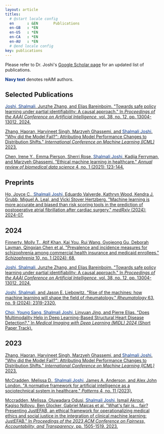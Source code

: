 ```yaml
---
layout: article
titles:
  # @start locale config
  en      : &EN       Publications
  en-GB   : *EN
  en-US   : *EN
  en-CA   : *EN
  en-AU   : *EN
  # @end locale config
key: publications
---
```


Please refer to Dr. Joshi's [Google Scholar page](https://scholar.google.com/citations?hl=en&user=x5wW5WIAAAAJ&view_op=list_works&sortby=pubdate) for an updated list of publications. 

<span style="color: #003087;">**Navy text**</span> denotes reAIM authors.

## Selected Publications

[<span style="color: #003087;">Joshi, Shalmali</span>, Junzhe Zhang, and Elias Bareinboim. "Towards safe policy learning under partial identifiability: A causal approach." In *Proceedings of the AAAI Conference on Artificial Intelligence*, vol. 38, no. 12, pp. 13004-13012. 2024.](https://ojs.aaai.org/index.php/AAAI/article/view/29198)

[Zhang, Haoran, Harvineet Singh, Marzyeh Ghassemi, and <span style="color: #003087;">Shalmali Joshi</span>. "Why did the Model Fail?": Attributing Model Performance Changes to Distribution Shifts." *International Conference on Machine Learning  (ICML)* 2023.](https://proceedings.mlr.press/v202/zhang23ai/zhang23ai.pdf)

[Chen, Irene Y., Emma Pierson, Sherri Rose, <span style="color: #003087;">Shalmali Joshi</span>, Kadija Ferryman, and Marzyeh Ghassemi. "Ethical machine learning in healthcare." *Annual review of biomedical data science* 4, no. 1 (2021): 123-144.](https://www.annualreviews.org/content/journals/10.1146/annurev-biodatasci-092820-114757)

## Preprints

[Ho, Joyce C., <span style="color: #003087;">Shalmali Joshi</span>, Eduardo Valverde, Kathryn Wood, Kendra J. Grubb, Miguel A. Leal, and Vicki Stover Hertzberg. "Machine learning is more accurate and biased than risk scoring tools in the prediction of postoperative atrial fibrillation after cardiac surgery." *medRxiv* (2024): 2024-07.](https://www.medrxiv.org/content/medrxiv/early/2024/07/07/2024.07.05.24310013.full.pdf)

## 2024

[Finnerty, Molly T., Atif Khan, Kai You, Rui Wang, Gyojeong Gu, Deborah Layman, Qingxian Chen et al. "Prevalence and incidence measures for schizophrenia among commercial health insurance and medicaid enrollees." *Schizophrenia* 10, no. 1 (2024): 68.]()

[<span style="color: #003087;">Joshi, Shalmali</span>, Junzhe Zhang, and Elias Bareinboim. "Towards safe policy learning under partial identifiability: A causal approach." In *Proceedings of the AAAI Conference on Artificial Intelligence*, vol. 38, no. 12, pp. 13004-13012. 2024.](https://ojs.aaai.org/index.php/AAAI/article/view/29198)

[<span style="color: #003087;">Joshi, Shalmali</span>, and Jason E. Liebowitz. "Rise of the machines: how machine learning will shape the field of rheumatology." *Rheumatology* 63, no. 9 (2024): 2319-2320.](https://academic.oup.com/rheumatology/article/63/9/2319/7665716)


[<span style="color: #003087;">Choi, Young Sang</span>, <span style="color: #003087;">Shalmali Joshi</span>, Linyuan Jing, and Pierre Elias. "Does Multimodality Help in Deep Learning-Based Structural Heart Disease Detection?." In *Medical Imaging with Deep Learning (MIDL) 2024* (Short Paper Track).](https://openreview.net/pdf?id=sMiSQP8zmr)

## 2023

[Zhang, Haoran, Harvineet Singh, Marzyeh Ghassemi, and <span style="color: #003087;">Shalmali Joshi</span>. "Why did the Model Fail?": Attributing Model Performance Changes to Distribution Shifts." *International Conference on Machine Learning  (ICML)* 2023.](https://proceedings.mlr.press/v202/zhang23ai/zhang23ai.pdf)

[McCradden, Melissa D., <span style="color: #003087;">Shalmali Joshi</span>, James A. Anderson, and Alex John London. "A normative framework for artificial intelligence as a sociotechnical system in healthcare." *Patterns* 4, no. 11 (2023).](https://www.cell.com/patterns/pdf/S2666-3899(23)00248-9.pdf)

[Mccradden, Melissa, Oluwadara Odusi, <span style="color: #003087;">Shalmali Joshi</span>, Ismail Akrout, Kagiso Ndlovu, Ben Glocker, Gabriel Maicas et al. "What's fair is… fair? Presenting JustEFAB, an ethical framework for operationalizing medical ethics and social justice in the integration of clinical machine learning: JustEFAB." In *Proceedings of the 2023 ACM Conference on Fairness, Accountability, and Transparency*, pp. 1505-1519. 2023.](https://dl.acm.org/doi/pdf/10.1145/3593013.3594096)